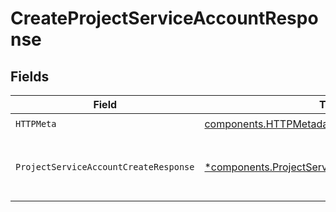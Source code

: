 # CreateProjectServiceAccountResponse


## Fields

| Field                                                                                                             | Type                                                                                                              | Required                                                                                                          | Description                                                                                                       |
| ----------------------------------------------------------------------------------------------------------------- | ----------------------------------------------------------------------------------------------------------------- | ----------------------------------------------------------------------------------------------------------------- | ----------------------------------------------------------------------------------------------------------------- |
| `HTTPMeta`                                                                                                        | [components.HTTPMetadata](../../models/components/httpmetadata.md)                                                | :heavy_check_mark:                                                                                                | N/A                                                                                                               |
| `ProjectServiceAccountCreateResponse`                                                                             | [*components.ProjectServiceAccountCreateResponse](../../models/components/projectserviceaccountcreateresponse.md) | :heavy_minus_sign:                                                                                                | Project service account created successfully.                                                                     |